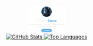 <div align="center">
  <a href="https://steve.is-a.dev">
    <img src="title.webp" alt="Your Website Icon" width="100px"> </a>
</div>

<div align="center">
  <a href="https://github.com/ShadowPlayzDev">
    <img src="https://github-readme-stats.vercel.app/api?username=shadowplayzdev&show_icons=true&theme=transparent&hide_border=true&count_private=false" alt="GitHub Stats"/>
  </a>
  <a href="https://github.com/ShadowPlayzDev">
    <img src="https://github-readme-stats.vercel.app/api/top-langs/?username=shadowplayzdev&layout=compact&theme=transparent&hide_border=true" alt="Top Languages"/>
  </a>
</div>
